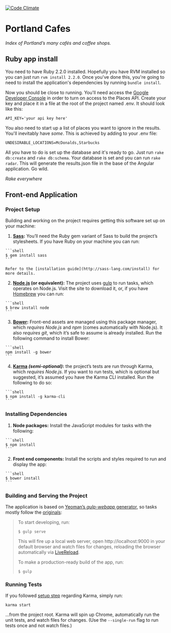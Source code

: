 [![Code Climate](https://codeclimate.com/github/swashcap/portland-cafes/badges/gpa.svg)](https://codeclimate.com/github/swashcap/portland-cafes)

# Portland Cafes

_Index of Portland’s many cafés and coffee shops._

## Ruby app install

You need to have Ruby 2.2.0 installed. Hopefully you have RVM installed so you can just run `rvm install 2.2.0`. Once you've done this, you're going to need to install the application's dependencies by running `bundle install`.

Now you should be close to running. You'll need access the [Google Developer Console]([https://console.developers.google.com) in order to turn on access to the Places API. Create your key and place it in a file at the root of the project named .env. It should look like this:

`API_KEY='your api key here'`

You also need to start up a list of places you want to ignore in the results. You'll inevitably have _some_. This is achieved by adding to your .env file:

`UNDESIRABLE_LOCATIONS=McDonalds,Starbucks`

All you have to do is set up the database and it's ready to go. Just run `rake db:create` and `rake db:schema`. Your database is set and you can run `rake radar`. This will generate the results.json file in the base of the Angular application. Go wild.

_Rake everywhere_

## Front-end Application

### Project Setup

Building and working on the project requires getting this software set up on your machine:

1.   **[Sass](http://sass-lang.com/):** You’ll need the Ruby gem variant of Sass to build the project’s stylesheets. If you have Ruby on your machine you can run:

    ```shell
    $ gem install sass
    ```

    Refer to the [installation guide](http://sass-lang.com/install) for more details.
2.    **[Node.js](http://nodejs.org/) (or equivalent):** The project uses [gulp](http://gulpjs.com/) to run tasks, which operates on Node.js. Visit the site to download it, or, if you have [Homebrew](http://brew.sh/) you can run:

    ```shell
    $ brew install node
    ```
3.   **[Bower](http://bower.io/):** Front-end assets are managed using this package manager, which _requires Node.js_ and _npm_ (comes automatically with Node.js). It also _requires git_, which it’s safe to assume is already installed. Run the following command to install Bower:

    ```shell
    npm install -g bower
    ```

4.    **[Karma](http://karma-runner.github.io/) _(semi-optional)_:** the project’s tests are run through Karma, which _requires Node.js_. If you want to run tests, which is optional but suggested, it’s assumed you have the Karma CLI installed. Run the following to do so:

    ```shell
    $ npm install -g karma-cli
    ```

### Installing Dependencies

1.    **Node packages:** Install the JavaScript modules for tasks with the following:

    ```shell
    $ npm install
    ```
2.    **Front end components:** Install the scripts and styles required to run and display the app:

    ```shell
    $ bower install
    ```

### Building and Serving the Project

The application is based on [Yeoman’s _gulp-webapp_ generator](https://github.com/yeoman/generator-gulp-webapp), so tasks mostly follow the [originals](https://github.com/yeoman/generator-gulp-webapp/blob/master/docs/README.md):

> To start developing, run:
>
> ```shell
> $ gulp serve
> ```
>
> This will fire up a local web server, open http://localhost:9000 in your default browser and watch files for changes, reloading the browser automatically via [LiveReload](https://github.com/intesso/connect-livereload).
>
> To make a production-ready build of the app, run:
>
> ```shell
> $ gulp
> ```

### Running Tests

If you followed [setup step](#project-setup) regarding Karma, simply run:

```shell
karma start
```

…from the project root. Karma will spin up Chrome, automatically run the unit tests, and watch files for changes. (Use the `--single-run` flag to run tests once and not watch files.)
